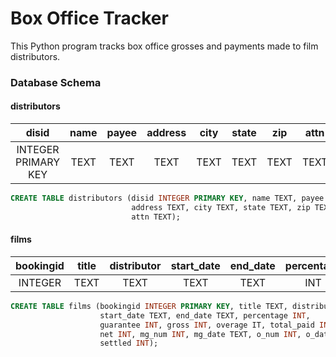 # Box Office Tracker
This Python program tracks box office grosses and payments made to film
distributors.

### Database Schema

#### distributors

| disid | name | payee | address | city | state | zip | attn |
|:-----:|:----:|:-----:|:-------:|:----:|:-----:|:---:|:----:|
| INTEGER PRIMARY KEY | TEXT | TEXT | TEXT | TEXT | TEXT | TEXT | TEXT |

```sql
CREATE TABLE distributors (disid INTEGER PRIMARY KEY, name TEXT, payee TEXT,
                           address TEXT, city TEXT, state TEXT, zip TEXT,
                           attn TEXT);
```

#### films

| bookingid | title | distributor | start_date | end_date | percentage | guarantee | gross | overage | total_paid | net | mg_num | mg_date | o_num | o_date | posted | settled |
|:-:|:-:|:-:|:-:|:-:|:-:|:-:|:-:|:-:|:-:|:-:|:-:|:-:|:-:|:-:|:-:|:-:|
|INTEGER | TEXT | TEXT | TEXT | TEXT | INT | INT | INT | INT | INT | INT | INT | TEXT | INT | TEXT | INT | INT

```sql
CREATE TABLE films (bookingid INTEGER PRIMARY KEY, title TEXT, distributor TEXT,
                    start_date TEXT, end_date TEXT, percentage INT,
                    guarantee INT, gross INT, overage IT, total_paid INT,
                    net INT, mg_num INT, mg_date TEXT, o_num INT, o_date TEXT, posted INT,
                    settled INT);
```
